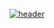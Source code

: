 [![header](https://capsule-render.vercel.app/api?type=waving&color=gradient&customColorList=0,2,2,2,2,3&height=200&section=header&text=Hi%20there!&fontSize=50)](https://capsule-render.vercel.app/api?type=waving&height=230&color=gradient&text=Hi%20There!&textBg=false&fontAlignY=30)
